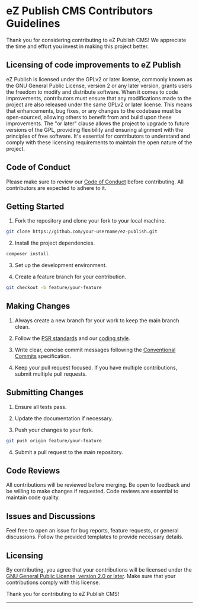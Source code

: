 # eZ Publish CMS Contributors Guidelines

Thank you for considering contributing to eZ Publish CMS! We appreciate the time and effort you invest in making this project better.

## Licensing of code improvements to eZ Publish
eZ Publish is licensed under the GPLv2 or later license, commonly known as the GNU General Public License, version 2 or any later version, grants users the freedom to modify and distribute software. When it comes to code improvements, contributors must ensure that any modifications made to the project are also released under the same GPLv2 or later license. This means that enhancements, bug fixes, or any changes to the codebase must be open-sourced, allowing others to benefit from and build upon these improvements. The "or later" clause allows the project to upgrade to future versions of the GPL, providing flexibility and ensuring alignment with the principles of free software. It's essential for contributors to understand and comply with these licensing requirements to maintain the open nature of the project.

## Code of Conduct

Please make sure to review our [Code of Conduct](CODE_OF_CONDUCT.md) before contributing. All contributors are expected to adhere to it.

## Getting Started

1. Fork the repository and clone your fork to your local machine.

```bash
git clone https://github.com/your-username/ez-publish.git
```

2. Install the project dependencies.

```bash
composer install
```

3. Set up the development environment.

4. Create a feature branch for your contribution.

```bash
git checkout -b feature/your-feature
```

## Making Changes

1. Always create a new branch for your work to keep the main branch clean.

2. Follow the [PSR standards](https://www.php-fig.org/psr/) and our [coding style](CODING_STYLE.md).

3. Write clear, concise commit messages following the [Conventional Commits](https://www.conventionalcommits.org/en/v1.0.0/) specification.

4. Keep your pull request focused. If you have multiple contributions, submit multiple pull requests.

## Submitting Changes

1. Ensure all tests pass.

2. Update the documentation if necessary.

3. Push your changes to your fork.

```bash
git push origin feature/your-feature
```

4. Submit a pull request to the main repository.

## Code Reviews

All contributions will be reviewed before merging. Be open to feedback and be willing to make changes if requested. Code reviews are essential to maintain code quality.

## Issues and Discussions

Feel free to open an issue for bug reports, feature requests, or general discussions. Follow the provided templates to provide necessary details.

## Licensing

By contributing, you agree that your contributions will be licensed under the [GNU General Public License, version 2.0 or later](LICENSE). Make sure that your contributions comply with this license.

Thank you for contributing to eZ Publish CMS!

---
